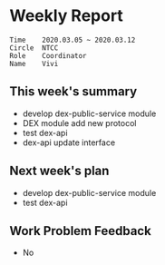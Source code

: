 # Weekly Report 
```
Time	2020.03.05 ~ 2020.03.12
Circle	NTCC
Role	Coordinator
Name	Vivi
```
## This week's summary
- develop dex-public-service module
- DEX module add new protocol
- test dex-api
- dex-api update interface
## Next week's plan
- develop dex-public-service module
- test dex-api

## Work Problem Feedback
- No

